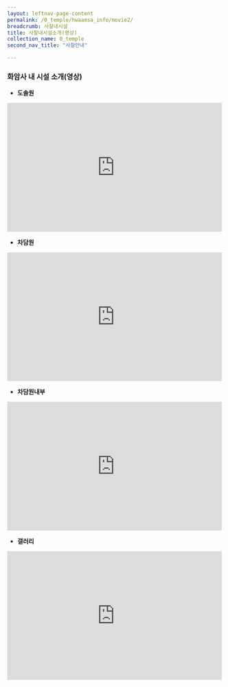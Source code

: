 ```yaml
---
layout: leftnav-page-content
permalink: /0_temple/hwaamsa_info/movie2/
breadcrumb: 사찰내시설
title: 사찰내시설소개(영상)
collection_name: 0_temple
second_nav_title: "사찰안내"

---
```


### **화암사 내 시설 소개(영상)**

* **도솔원**
<iframe width="500"
        height="300"
        src="https://youtu.be/uTilytb2--E?t=16"
        frameborder="0"
        allow="autoplay; encrypted-media"
        allowfullscreen></iframe>

* **차담원**
<iframe width="500"
        height="300"
        src="https://youtu.be/eLLwpnl7vKI?t=16"
        frameborder="0"
        allow="autoplay; encrypted-media"
        allowfullscreen></iframe>

* **차담원내부**
<iframe width="500"
        height="300"
        src="https://youtu.be/6Qj1Mk6YbmE?t=15"
        frameborder="0"
        allow="autoplay; encrypted-media"
        allowfullscreen></iframe>

* **갤러리**
<iframe width="500"
        height="300"
        src="https://youtu.be/wKjkdmNswZ0?t=12"
        frameborder="0"
        allow="autoplay; encrypted-media"
        allowfullscreen></iframe>